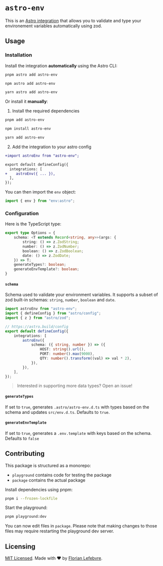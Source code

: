 # `astro-env`

This is an [Astro integration](https://docs.astro.build/en/guides/integrations-guide/) that allows you to validate and type your environement variables automatically using zod.

## Usage

### Installation

Install the integration **automatically** using the Astro CLI:

```bash
pnpm astro add astro-env
```

```bash
npm astro add astro-env
```

```bash
yarn astro add astro-env
```

Or install it **manually**:

1. Install the required dependencies

```bash
pnpm add astro-env
```

```bash
npm install astro-env
```

```bash
yarn add astro-env
```

2. Add the integration to your astro config

```diff
+import astroEnv from "astro-env";

export default defineConfig({
  integrations: [
+    astroEnv({ ... }),
  ],
});
```

You can then import the `env` object:

```ts
import { env } from "env:astro";
```

### Configuration

Here is the TypeScript type:

```ts
export type Options = {
	schema: <T extends Record<string, any>>(args: {
		string: () => z.ZodString;
		number: () => z.ZodNumber;
		boolean: () => z.ZodBoolean;
		date: () => z.ZodDate;
	}) => T;
    generateTypes?: boolean;
    generateEnvTemplate?: boolean;
}
```

#### `schema`

Schema used to validate your environment variables. It supports a subset of zod built-in schemas: `string`, `number`, `boolean` and `date`.

```ts
import astroEnv from "astro-env";
import { defineConfig } from "astro/config";
import { z } from "astro/zod";

// https://astro.build/config
export default defineConfig({
	integrations: [
		astroEnv({
			schema: ({ string, number }) => ({
				HOST: string().url(),
				PORT: number().max(9000),
				QTY: number().transform((val) => val * 2),
			}),
		}),
	],
});
```

> Interested in supporting more data types? Open an issue!

#### `generateTypes`

If set to `true`, generates `.astro/astro-env.d.ts` with types based on the schema and updates `src/env.d.ts`. Defaults to `true`.

#### `generateEnvTemplate`

If set to `true`, generates a `.env.template` with keys based on the schema. Defaults to `false`

## Contributing

This package is structured as a monorepo:

- `playground` contains code for testing the package
- `package` contains the actual package

Install dependencies using pnpm: 

```bash
pnpm i --frozen-lockfile
```

Start the playground:

```bash
pnpm playground:dev
```

You can now edit files in `package`. Please note that making changes to those files may require restarting the playground dev server.

## Licensing

[MIT Licensed](https://github.com/florian-lefebvre/astro-env/blob/main/LICENSE). Made with ❤️ by [Florian Lefebvre](https://github.com/florian-lefebvre).

